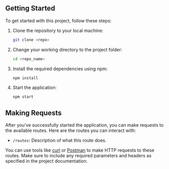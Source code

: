 ## Getting Started

To get started with this project, follow these steps:

1. Clone the repository to your local machine:

   ```bash
   git clone <repo>
   ```

2. Change your working directory to the project folder:

   ```bash
   cd <repo_name>
   ```

3. Install the required dependencies using npm:

   ```bash
   npm install
   ```

4. Start the application:

   ```bash
   npm start
   ```

## Making Requests

After you've successfully started the application, you can make requests to the available routes. Here are the routes you can interact with:

- `/routes`: Description of what this route does.

You can use tools like [curl](https://curl.se/) or [Postman](https://www.postman.com/) to make HTTP requests to these routes. Make sure to include any required parameters and headers as specified in the project documentation.